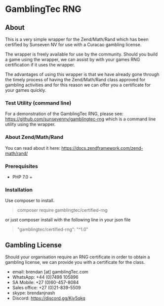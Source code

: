 # GamblingTec RNG

## About
This is a very simple wrapper for the Zend/Math/Rand which has been certified by Sunseven NV for use with
a Curacao gambling license.

The wrapper is freely available for use by the community. Should you build a game using the wrapper, we can assist by
with your games RNG certification if it uses the wrapper. 

The advantages of using this wrapper is that we have already gone through the timely process of having the 
Zend/Math/Rand class approved for gambling activities and for this reason we can offer you a certificate for
your games quickly.

### Test Utility (command line)

For a demonstration of the GamblingTec RNG, please see: https://github.com/sunsevennv/gamblingtec-rng which is a 
command line utility using the wrapper.

### About Zend/Math/Rand

You can read about it here: https://docs.zendframework.com/zend-math/rand/

### Prerequisites

- PHP 7.0 +

### Installation

Use composer to install. 

> composer require gamblingtec/certified-rng

or just composer install with the following line in your json file

> "gamblingtec/certified-rng": "^1.0"

## Gambling License

Should your organisation require an RNG certificate in order to obtain a gambling license, we can provide you with 
a certificate for the class.

* email: brendan [at] gamblingTec.com
* WhatsApp: +44 (0)7498 105896
* SA Mobile: +27 (0)60-457-8084
* Sales office: +27 (0)21-839-5509
* skype: brendanjnash
* Discord: https://discord.gg/Kjy5qkq

